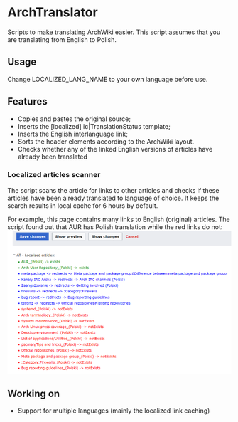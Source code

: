 # ArchTranslator
Scripts to make translating ArchWiki easier. This script assumes that you are translating from English to Polish.

## Usage
Change LOCALIZED_LANG_NAME to your own language before use.

## Features
- Copies and pastes the original source;
- Inserts the [localized] ic|TranslationStatus template;
- Inserts the English interlanguage link;
- Sorts the header elements according to the ArchWiki layout.
- Checks whether any of the linked English versions of articles have already been translated

### Localized articles scanner
The script scans the article for links to other articles and checks if these articles have
been already translated to language of choice. It keeps the search results in local 
cache for 6 hours by default. 

For example, this page contains many links to English (original) articles. The script
found out that AUR has Polish translation while the red links do not:
![Localized articles UI](assets/localized-links.png)

## Working on
- Support for multiple languages (mainly the localized link caching)

